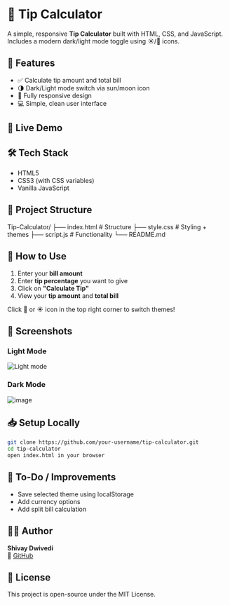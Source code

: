 
# 💸 Tip Calculator 

A simple, responsive **Tip Calculator** built with HTML, CSS, and JavaScript.  
Includes a modern dark/light mode toggle using ☀️/🌙 icons.


## 📌 Features

- ✅ Calculate tip amount and total bill
- 🌗 Dark/Light mode switch via sun/moon icon
- 📱 Fully responsive design
- 💻 Simple, clean user interface



## 🚀 Live Demo





## 🛠️ Tech Stack

- HTML5
- CSS3 (with CSS variables)
- Vanilla JavaScript


## 📂 Project Structure


Tip-Calculator/
├── index.html       # Structure
├── style.css        # Styling + themes
├── script.js        # Functionality
└── README.md




## 🧠 How to Use

1. Enter your **bill amount**
2. Enter **tip percentage** you want to give
3. Click on **"Calculate Tip"**
4. View your **tip amount** and **total bill**

Click 🌙 or ☀️ icon in the top right corner to switch themes!


## 📸 Screenshots

### Light Mode
![Light mode](https://github.com/user-attachments/assets/09c77b13-de5f-46ec-8a75-3f5ac1d77ac7)

### Dark Mode
![image](https://github.com/user-attachments/assets/cd3a2717-fc98-4c6f-90c5-31c5c1315b87)




## 📥 Setup Locally

```bash
git clone https://github.com/your-username/tip-calculator.git
cd tip-calculator
open index.html in your browser
```



## 🎯 To-Do / Improvements

- Save selected theme using localStorage
- Add currency options
- Add split bill calculation



## 🙋‍♂️ Author

**Shivay Dwivedi**  
🔗 [GitHub](https://github.com/shivaydwivedi)


## 🧾 License

This project is open-source under the MIT License.


